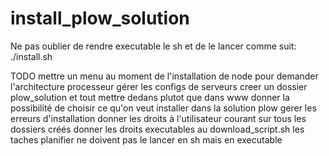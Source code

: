 # install_plow_solution
Ne pas oublier de rendre executable le sh et de le lancer comme suit: ./install.sh

TODO
mettre un menu au moment de l'installation de node pour demander l'architecture processeur
gérer les configs de serveurs
creer un dossier plow_solution et tout mettre dedans plutot que dans www
donner la possibilité de choisir ce qu'on veut installer dans la solution plow
gerer les erreurs d'installation
donner les droits à l'utilisateur courant sur tous les dossiers créés
donner les droits executables au download_script.sh
les taches planifier ne doivent pas le lancer en sh mais en executable
